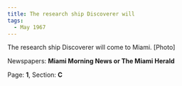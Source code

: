 ```yaml
---  
title: The research ship Discoverer will  
tags:  
  - May 1967  
---  
```

  
The research ship Discoverer will come to Miami. [Photo]  
  
Newspapers: **Miami Morning News or The Miami Herald**  
  
Page: **1**, Section: **C** 
